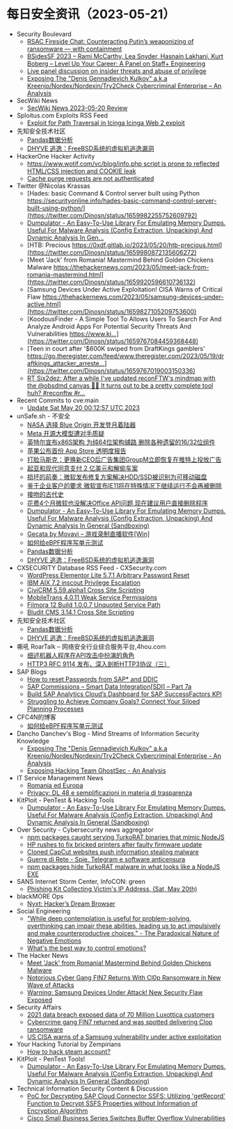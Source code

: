 # 每日安全资讯（2023-05-21）

- Security Boulevard
  - [RSAC Fireside Chat: Counteracting Putin’s weaponizing of ransomware — with  containment](https://securityboulevard.com/2023/05/rsac-fireside-chat-counteracting-putins-weaponizing-of-ransomware-with-containment/)
  - [BSidesSF 2023 – Rami McCarthy, Lea Snyder, Hasnain Lakhani, Kurt Boberg – Level Up Your Career: A Panel on Staff+ Engineering](https://securityboulevard.com/2023/05/bsidessf-2023-rami-mccarthy-lea-snyder-hasnain-lakhani-kurt-boberg-level-up-your-career-a-panel-on-staff-engineering/)
  - [Live panel discussion on insider threats and abuse of privilege](https://securityboulevard.com/2023/05/live-panel-discussion-on-insider-threats-and-abuse-of-privilege/)
  - [Exposing The "Denis Gennadievich Kulkov" a.k.a Kreenjo/Nordex/Nordexin/Try2Check Cybercriminal Enterprise – An Analysis](https://securityboulevard.com/2023/05/exposing-the-denis-gennadievich-kulkov-a-k-a-kreenjo-nordex-nordexin-try2check-cybercriminal-enterprise-an-analysis/)
- SecWiki News
  - [SecWiki News 2023-05-20 Review](http://www.sec-wiki.com/?2023-05-20)
- Sploitus.com Exploits RSS Feed
  - [Exploit for Path Traversal in Icinga Icinga Web 2 exploit](https://sploitus.com/exploit?id=A144A006-AA91-583F-B26A-E459BFE146CB&utm_source=rss&utm_medium=rss)
- 先知安全技术社区
  - [Pandas数据分析](https://xz.aliyun.com/t/12541)
  - [DHYVE 逃逸：FreeBSD系统的虚拟机逃逸漏洞](https://xz.aliyun.com/t/12540)
- HackerOne Hacker Activity
  - [https://www.wotif.com/vc/blog/info.php script is prone to reflected HTML/CSS injection and COOKIE leak](https://hackerone.com/reports/1888351)
  - [Cache purge requests are not authenticated](https://hackerone.com/reports/1994585)
- Twitter @Nicolas Krassas
  - [Hades: basic Command & Control server built using Python https://securityonline.info/hades-basic-command-control-server-built-using-python/](https://twitter.com/Dinosn/status/1659982255752609792)
  - [Dumpulator - An Easy-To-Use Library For Emulating Memory Dumps. Useful For Malware Analysis (Config Extraction, Unpacking) And Dynamic Analysis In Gen...](https://twitter.com/Dinosn/status/1659981729749258240)
  - [HTB: Precious https://0xdf.gitlab.io/2023/05/20/htb-precious.html](https://twitter.com/Dinosn/status/1659980872135606272)
  - [Meet 'Jack' from Romania! Mastermind Behind Golden Chickens Malware https://thehackernews.com/2023/05/meet-jack-from-romania-mastermind.html](https://twitter.com/Dinosn/status/1659920596610736132)
  - [Samsung Devices Under Active Exploitation! CISA Warns of Critical Flaw https://thehackernews.com/2023/05/samsung-devices-under-active.html](https://twitter.com/Dinosn/status/1659827105209753600)
  - [KoodousFinder - A Simple Tool To Allows Users To Search For And Analyze Android Apps For Potential Security Threats And Vulnerabilities https://www.ki...](https://twitter.com/Dinosn/status/1659767084459368448)
  - [Teen in court after '$600K swiped from DraftKings gamblers' https://go.theregister.com/feed/www.theregister.com/2023/05/19/draftkings_attacker_arreste...](https://twitter.com/Dinosn/status/1659767019003150336)
  - [RT Six2dez: After a while I've updated reconFTW's mindmap with the @obsdmd canvas 👀🎨 It turns out to be a pretty complete tool huh? #reconftw #r...](https://twitter.com/Six2dez1/status/1659722785877311488)
- Recent Commits to cve:main
  - [Update Sat May 20 00:12:57 UTC 2023](https://github.com/trickest/cve/commit/913fe61d170325501319f5befe6270c11c5e3321)
- unSafe.sh - 不安全
  - [NASA 选择 Blue Origin 开发登月着陆器](https://buaq.net/go-164766.html)
  - [Meta 开源大模型遭对手质疑](https://buaq.net/go-164767.html)
  - [英特尔宣布x86S架构 为纯64位架构铺路 删除各种遗留的16/32位组件](https://buaq.net/go-164763.html)
  - [苹果公布首份 App Store 透明度报告](https://buaq.net/go-164768.html)
  - [打脸马斯克：更换新CEO后广告集团GroupM立即恢复在推特上投放广告](https://buaq.net/go-164749.html)
  - [起亚和现代同意支付 2 亿美元和解偷车案](https://buaq.net/go-164756.html)
  - [损坏的前奏：微软发布修复方案解决HDD/SSD被识别为可移动磁盘](https://buaq.net/go-164750.html)
  - [鉴于企业客户的要求 微软宣布IE11将在特殊情况下继续运行不会再被删除](https://buaq.net/go-164751.html)
  - [接吻的古代史](https://buaq.net/go-164757.html)
  - [花费4个月微软也没解决Office API问题 现在建议用户直接删除程序](https://buaq.net/go-164752.html)
  - [Dumpulator - An Easy-To-Use Library For Emulating Memory Dumps. Useful For Malware Analysis (Config Extraction, Unpacking) And Dynamic Analysis In General (Sandboxing)](https://buaq.net/go-164740.html)
  - [Gecata by Movavi – 游戏录制直播软件[Win]](https://buaq.net/go-164737.html)
  - [如何给eBPF程序写单元测试](https://buaq.net/go-164734.html)
  - [Pandas数据分析](https://buaq.net/go-164721.html)
  - [DHYVE 逃逸：FreeBSD系统的虚拟机逃逸漏洞](https://buaq.net/go-164722.html)
- CXSECURITY Database RSS Feed - CXSecurity.com
  - [WordPress Elementor Lite 5.7.1 Arbitrary Password Reset](https://cxsecurity.com/issue/WLB-2023050046)
  - [IBM AIX 7.2 inscout Privilege Escalation](https://cxsecurity.com/issue/WLB-2023050045)
  - [CiviCRM 5.59.alpha1 Cross Site Scripting](https://cxsecurity.com/issue/WLB-2023050044)
  - [MobileTrans 4.0.11 Weak Service Permissions](https://cxsecurity.com/issue/WLB-2023050043)
  - [Filmora 12 Build 1.0.0.7 Unquoted Service Path](https://cxsecurity.com/issue/WLB-2023050042)
  - [Bludit CMS 3.14.1 Cross Site Scripting](https://cxsecurity.com/issue/WLB-2023050041)
- 先知安全技术社区
  - [Pandas数据分析](https://xz.aliyun.com/t/12541)
  - [DHYVE 逃逸：FreeBSD系统的虚拟机逃逸漏洞](https://xz.aliyun.com/t/12540)
- 嘶吼 RoarTalk – 网络安全行业综合服务平台,4hou.com
  - [细述机器人程序在API攻击中扮演的角色](https://www.4hou.com/posts/wy0m)
  - [HTTP3 RFC 9114 发布，深入剖析HTTP3协议（三）](https://www.4hou.com/posts/KEGn)
- SAP Blogs
  - [How to reset Passwords from SAP* and DDIC](https://blogs.sap.com/2023/05/20/how-to-reset-passwords-from-sap-and-ddic/)
  - [SAP Commissions – Smart Data Integration[SDI] – Part 7a](https://blogs.sap.com/2023/05/20/sap-commissions-smart-data-integrationsdi-part-7a/)
  - [Build SAP Analytics Cloud’s Dashboard for SAP SuccessFactors KPI](https://blogs.sap.com/2023/05/20/build-sap-analytics-clouds-dashboard-for-sap-successfactors-kpi/)
  - [Struggling to Achieve Company Goals? Connect Your Siloed Planning Processes](https://blogs.sap.com/2023/05/20/struggling-to-achieve-company-goals-connect-your-siloed-planning-processes/)
- CFC4N的博客
  - [如何给eBPF程序写单元测试](https://www.cnxct.com/unit-testing-ebpf/)
- Dancho Danchev's Blog - Mind Streams of Information Security Knowledge
  - [Exposing The "Denis Gennadievich Kulkov" a.k.a Kreenjo/Nordex/Nordexin/Try2Check Cybercriminal Enterprise - An Analysis](https://ddanchev.blogspot.com/2023/05/exposing-denis-gennadievich-kulkov-aka.html)
  - [Exposing Hacking Team GhostSec - An Analysis](https://ddanchev.blogspot.com/2023/05/exposing-hacking-team-ghostsec-analysis.html)
- IT Service Management News
  - [Romania ed Europa](http://blog.cesaregallotti.it/2023/05/romania-ed-europa.html)
  - [Privacy: DL 48 e semplificazioni in materia di trasparenza](http://blog.cesaregallotti.it/2023/05/privacy-dl-48-e-semplificazioni-in_20.html)
- KitPloit - PenTest & Hacking Tools
  - [Dumpulator - An Easy-To-Use Library For Emulating Memory Dumps. Useful For Malware Analysis (Config Extraction, Unpacking) And Dynamic Analysis In General (Sandboxing)](https://www.kitploit.com/2023/05/dumpulator-easy-to-use-library-for.html)
- Over Security - Cybersecurity news aggregator
  - [npm packages caught serving TurkoRAT binaries that mimic NodeJS](https://www.bleepingcomputer.com/news/security/npm-packages-caught-serving-turkorat-binaries-that-mimic-nodejs/)
  - [HP rushes to fix bricked printers after faulty firmware update](https://www.bleepingcomputer.com/news/technology/hp-rushes-to-fix-bricked-printers-after-faulty-firmware-update/)
  - [Cloned CapCut websites push information stealing malware](https://www.bleepingcomputer.com/news/security/cloned-capcut-websites-push-information-stealing-malware/)
  - [Guerre di Rete - Spie, Telegram e software anticensura](https://guerredirete.substack.com/p/guerre-di-rete-spie-telegram-e-software)
  - [npm packages hide TurkoRAT malware in what looks like a NodeJS EXE](https://www.bleepingcomputer.com/news/security/npm-packages-hide-turkorat-malware-in-what-looks-like-a-nodejs-exe/)
- SANS Internet Storm Center, InfoCON: green
  - [Phishing Kit Collecting Victim's IP Address, (Sat, May 20th)](https://isc.sans.edu/diary/rss/29866)
- blackMORE Ops
  - [Nyxt: Hacker’s Dream Browser](https://www.blackmoreops.com/2023/05/20/nyxt-hackers-dream-browser/)
- Social Engineering
  - ["While deep contemplation is useful for problem-solving, overthinking can impair these abilities, leading us to act impulsively and make counterproductive choices." - The Paradoxical Nature of Negative Emotions](https://www.reddit.com/r/SocialEngineering/comments/13mtwag/while_deep_contemplation_is_useful_for/)
  - [What's the best way to control emotions?](https://www.reddit.com/r/SocialEngineering/comments/13n0qa7/whats_the_best_way_to_control_emotions/)
- The Hacker News
  - [Meet 'Jack' from Romania! Mastermind Behind Golden Chickens Malware](https://thehackernews.com/2023/05/meet-jack-from-romania-mastermind.html)
  - [Notorious Cyber Gang FIN7 Returns With Cl0p Ransomware in New Wave of Attacks](https://thehackernews.com/2023/05/notorious-cyber-gang-fin7-returns-cl0p.html)
  - [Warning: Samsung Devices Under Attack! New Security Flaw Exposed](https://thehackernews.com/2023/05/samsung-devices-under-active.html)
- Security Affairs
  - [2021 data breach exposed data of 70 Million Luxottica customers](https://securityaffairs.com/146472/data-breach/luxottica-2021-data-breach.html)
  - [Cybercrime gang FIN7 returned and was spotted delivering Clop ransomware](https://securityaffairs.com/146465/cyber-crime/fin7-delivering-clop-ransomware.html)
  - [US CISA warns of a Samsung vulnerability under active exploitation](https://securityaffairs.com/146457/security/cisa-warns-samsung-flaw.html)
- Your Hacking Tutorial by Zempirians
  - [How to hack steam account?](https://www.reddit.com/r/HowToHack/comments/13n4qlz/how_to_hack_steam_account/)
- KitPloit - PenTest Tools!
  - [Dumpulator - An Easy-To-Use Library For Emulating Memory Dumps. Useful For Malware Analysis (Config Extraction, Unpacking) And Dynamic Analysis In General (Sandboxing)](https://www.kitploit.com/2023/05/dumpulator-easy-to-use-library-for.html)
- Technical Information Security Content & Discussion
  - [PoC for Decrypting SAP Cloud Connector SSFS: Utilizing 'getRecord' Function to Decrypt SSFS Properties without Information of Encryption Algorithm](https://www.reddit.com/r/netsec/comments/13mwlse/poc_for_decrypting_sap_cloud_connector_ssfs/)
  - [Cisco Small Business Series Switches Buffer Overflow Vulnerabilities](https://www.reddit.com/r/netsec/comments/13n36pm/cisco_small_business_series_switches_buffer/)

